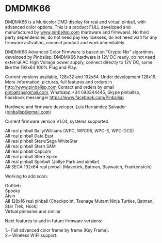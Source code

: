 # DMDMK66

DMDMK66 is a Multicolor DMD display for real and virtual pinball, with advanced color options. This is a product FULL developed and manufactured by www.pinballsp.com (hardware and firmware). No third party dependencies, do not need pay key licenses, do not need wait for any firmware activation, connect product and work immediately.

DMDMK66 Advanced Color Firmware is based on "Crypto Nix" algorithms, developed by Pinballsp. DMDMK66 hardware is 12V DC ready,  do not need external AC High Voltage power supply, connect directly to 12V DC, some like the 192x64 100% Plug and Play.

Current versions available, 128x32 and 192x64. Under development 128x16. 
More information, pictures, full features and orders in http://www.pinballsp.com
Contact and orders by email pinballsp@gmail.com, Whatsapp +34 693344445, Skype pinballsp, Facebook messenger https://www.facebook.com/Pinballsp 

Hardware and firmware developer, Luis Hernández Salvador (pinballsp@gmail.com)

Current firmware version V1.04, systems supported.

All real pinball Bally/Williams (WPC, WPC95, WPC-S, WPC-DCS)<br>
All real pinball Data East<br>
All real pinball Stern/Sega WhiteStar<br>
All real pinball Stern SAM<br>
All real pinball Capcom<br>
All real pinball Stern Spike<br>
All real pinball Spinball (Jollye Park and similar)<br>
All SEGA 192x64 real pinball (Maverick, Batman, Baywatch, Frankenstein)<br>

Working to add soon:

Gottlieb<br>
Spooky<br>
Alvin<br>
All 128x16 real pinball (Checkpoint, Teenage Mutant Ninja Turtles, Batman, Star Trek, Hook)<br>
Virtual pinmame and similar<br>

Next features to add in future firmware versions:

1.- Full advanced color frame by frame (Key Frame).<br>
2.- Wireless WIFI support.
